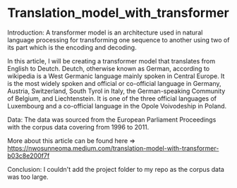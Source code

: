 # Translation_model_with_transformer

Introduction:
A transformer model is an architecture used in natural language processing for transforming one sequence to another using two of its part which is the encoding and decoding.

In this article, I will be creating a transformer model that translates from English to Deutch. Deutch, otherwise known as German, according to wikipedia is a West Germanic language mainly spoken in Central Europe. It is the most widely spoken and official or co-official language in Germany, Austria, Switzerland, South Tyrol in Italy, the German-speaking Community of Belgium, and Liechtenstein. It is one of the three official languages of Luxembourg and a co-official language in the Opole Voivodeship in Poland.

Data:
The data was sourced from the European Parliament Proceedings with the corpus data covering from 1996 to 2011.

More about this article can be found here => https://nwosunneoma.medium.com/translation-model-with-transformer-b03c8e200f7f

Conclusion:
I couldn't add the project folder to my repo as the corpus data was too large.
